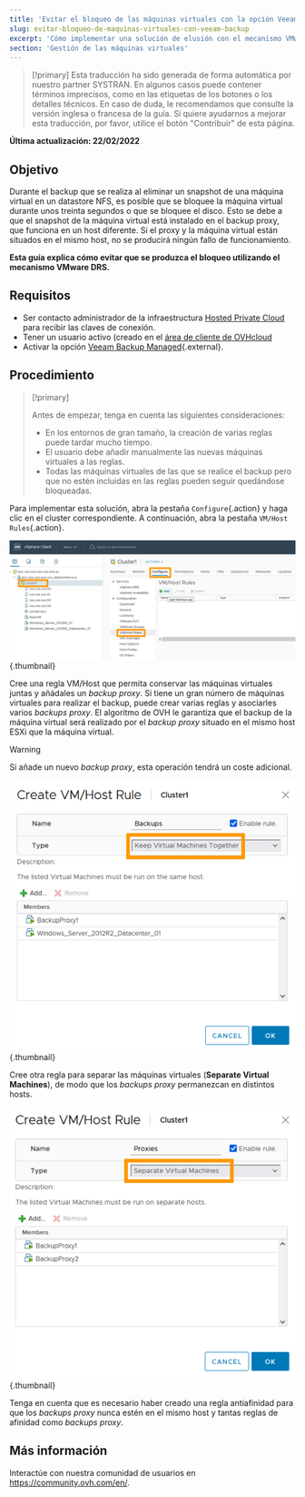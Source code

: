 ```yaml
---
title: 'Evitar el bloqueo de las máquinas virtuales con la opción Veeam Backup Managed'
slug: evitar-bloqueo-de-maquinas-virtuales-con-veeam-backup
excerpt: 'Cómo implementar una solución de elusión con el mecanismo VMware DRS'
section: 'Gestión de las máquinas virtuales'
---
```


> [!primary]
> Esta traducción ha sido generada de forma automática por nuestro partner SYSTRAN. En algunos casos puede contener términos imprecisos, como en las etiquetas de los botones o los detalles técnicos. En caso de duda, le recomendamos que consulte la versión inglesa o francesa de la guía. Si quiere ayudarnos a mejorar esta traducción, por favor, utilice el botón "Contribuir" de esta página.
>

**Última actualización: 22/02/2022**

## Objetivo

Durante el backup que se realiza al eliminar un snapshot de una máquina virtual en un datastore NFS, es posible que se bloquee la máquina virtual durante unos treinta segundos o que se bloquee el disco.
Esto se debe a que el snapshot de la máquina virtual está instalado en el backup proxy, que funciona en un host diferente. Si el proxy y la máquina virtual están situados en el mismo host, no se producirá ningún fallo de funcionamiento.

**Esta guía explica cómo evitar que se produzca el bloqueo utilizando el mecanismo VMware DRS.**

## Requisitos

- Ser contacto administrador de la infraestructura [Hosted Private Cloud](https://www.ovhcloud.com/es/enterprise/products/hosted-private-cloud/) para recibir las claves de conexión.
- Tener un usuario activo (creado en el [área de cliente de OVHcloud](https://ca.ovh.com/auth/?action=gotomanager&from=https://www.ovh.com/world/&ovhSubsidiary=ws)
- Activar la opción [Veeam Backup Managed](https://www.ovhcloud.com/es/enterprise/products/hosted-private-cloud/veeam-backup-managed/){.external}.

## Procedimiento

> [!primary]
>
> Antes de empezar, tenga en cuenta las siguientes consideraciones:
>
> - En los entornos de gran tamaño, la creación de varias reglas puede tardar mucho tiempo.
> - El usuario debe añadir manualmente las nuevas máquinas virtuales a las reglas.
> - Todas las máquinas virtuales de las que se realice el backup pero que no estén incluidas en las reglas pueden seguir quedándose bloqueadas.
>

Para implementar esta solución, abra la pestaña `Configure`{.action} y haga clic en el cluster correspondiente. A continuación, abra la pestaña `VM/Host Rules`{.action}.

![vSphere](images/en01add.png){.thumbnail}

Cree una regla VM/Host que permita conservar las máquinas virtuales juntas y añádales un *backup proxy*. Si tiene un gran número de máquinas virtuales para realizar el backup, puede crear varias reglas y asociarles varios *backups proxy*. El algoritmo de OVH le garantiza que el backup de la máquina virtual será realizado por el *backup proxy* situado en el mismo host ESXi que la máquina virtual.

> [!warning]
>
> Si añade un nuevo *backup proxy*, esta operación tendrá un coste adicional.
>

![proxy](images/en02proxy.png){.thumbnail}

Cree otra regla para separar las máquinas virtuales (**Separate Virtual Machines**), de modo que los *backups proxy* permanezcan en distintos hosts.

![proxy](images/en03proxy2.png){.thumbnail}

Tenga en cuenta que es necesario haber creado una regla antiafinidad para que los *backups proxy* nunca estén en el mismo host y tantas reglas de afinidad como *backups proxy*.

## Más información

Interactúe con nuestra comunidad de usuarios en <https://community.ovh.com/en/>.
